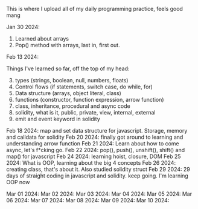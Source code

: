 This is where I upload all of my daily programming practice, feels good mang 

Jan 30 2024:

01. Learned about arrays
02. Pop() method with arrays, last in, first out. 

Feb 13 2024:

Things I've learned so far, off the top of my head:

03. types (strings, boolean, null, numbers, floats)
04. Control flows (if statements, switch case, do while, for)
05. Data structure (arrays, object literal, class)
06. functions (constructor, function expression, arrow function)
07. class, inheritance, procedural and async code
08. solidity, what is it, public, private, view, internal, external
09. emit and event keyword in solidity

Feb 18 2024: map and set data structure for javascript. Storage, memory and calldata for solidity
Feb 20 2024: finally got around to learning and understanding arrow function
Feb 21 2024: Learn about how to come async, let's f*cking go.
Feb 22 2024: pop(), push(), unshift(), shift() and map() for javascript 
Feb 24 2024: learning hoist, closure, DOM 
Feb 25 2024: What is OOP, learning about the big 4 concepts 
Feb 26 2024: creating class, that's about it. Also studied solidity struct 
Feb 29 2024: 29 days of straight coding in javascript and solidity. keep going. I'm learning OOP now  

Mar 01 2024: 
Mar 02 2024: 
Mar 03 2024: 
Mar 04 2024: 
Mar 05 2024: 
Mar 06 2024: 
Mar 07 2024: 
Mar 08 2024: 
Mar 09 2024: 
Mar 10 2024: 



